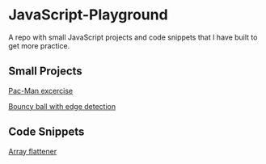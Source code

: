 # JavaScript-Playground

A repo with small JavaScript projects and code snippets that I have built to get more practice.
&nbsp; 

## Small Projects

[Pac-Man excercise](https://github.com/mionova/JavaScript-Playground/tree/main/small-projects/pac-man)

[Bouncy ball with edge detection](https://github.com/mionova/JavaScript-Playground/tree/main/small-projects/bouncy-ball)
&nbsp;    

## Code Snippets

[Array flattener](https://github.com/mionova/JavaScript-Playground/tree/main/code-snippets/array-flattener)   
&nbsp; 